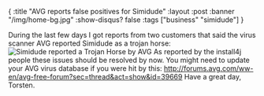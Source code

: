 {
  :title "AVG reports false positives for Simidude"
  :layout :post
  :banner "/img/home-bg.jpg"
  :show-disqus? false
  :tags ["business" "simidude"]
}

During the last few days I got reports from two customers that said the virus scanner AVG reported Simidude as a trojan horse: ![Simidude reported a Trojan Horse by AVG](http://www.agynamix.de/wp-content/uploads/2009/11/simidude-trojan-avg-300x166.jpg "Simidude reported a Trojan Horse by AVG") As reported by the install4j people these issues should be resolved by now. You might need to update your AVG virus database if you were hit by this: http://forums.avg.com/ww-en/avg-free-forum?sec=thread&act=show&id=39669 Have a great day, Torsten.
